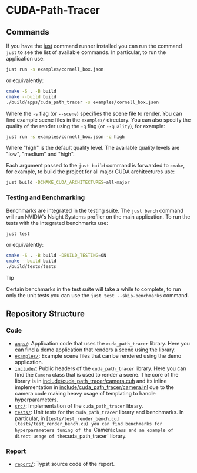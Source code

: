 # CUDA-Path-Tracer

## Commands

If you have the [just](https://github.com/casey/just) command runner installed you can run the command `just` to see the list of available commands. In particular, to run the application use:

```bash
just run -s examples/cornell_box.json
```

or equivalently:

```bash
cmake -S . -B build
cmake --build build
./build/apps/cuda_path_tracer -s examples/cornell_box.json
```

Where the `-s` flag (or `--scene`) specifies the scene file to render. You can find example scene files in the `examples/` directory. You can also specify the quality of the render using the `-q` flag (or `--quality`), for example:

```bash
just run -s examples/cornell_box.json -q high
```

Where "high" is the default quality level. The available quality levels are "low", "medium" and "high".

Each argument passed to the `just build` command is forwarded to `cmake`, for example, to build the project for all major CUDA architectures use:

```bash
just build -DCMAKE_CUDA_ARCHITECTURES=all-major
```

### Testing and Benchmarking

Benchmarks are integrated in the testing suite. The `just bench` command will run NVIDIA's Nsight Systems profiler on the main application. To run the tests with the integrated benchmarks use:

```bash
just test
```

or equivalently:

```bash
cmake -S . -B build -DBUILD_TESTING=ON
cmake --build build
./build/tests/tests
```

> [!TIP]
> Certain benchmarks in the test suite will take a while to complete, to run only the unit tests you can use the `just test --skip-benchmarks` command.

## Repository Structure

### Code

- [`apps/`](apps/): Application code that uses the `cuda_path_tracer` library. Here you can find a demo application that renders a scene using the library.
- [`examples/`](examples/): Example scene files that can be rendered using the demo application.
- [`include/`](include/): Public headers of the `cuda_path_tracer` library. Here you can find the `Camera` class that is used to render a scene. The core of the library is in [include/cuda_path_tracer/camera.cuh](include/cuda_path_tracer/camera.cuh) and its inline implementation in [include/cuda_path_tracer/camera.inl](include/cuda_path_tracer/camera.inl) due to the camera code making heavy usage of templating to handle hyperparameters.
- [`src/`](src/): Implementation of the `cuda_path_tracer` library.
- [`tests/`](tests/): Unit tests for the `cuda_path_tracer` library and benchmarks. In particular, in [`tests/test_render_bench.cu](tests/test_render_bench.cu) you can find benchmarks for hyperparameters tuning of the `Camera` class and an example of direct usage of the `cuda_path_tracer` library.

### Report

- [`report/`](report/): Typst source code of the report.
